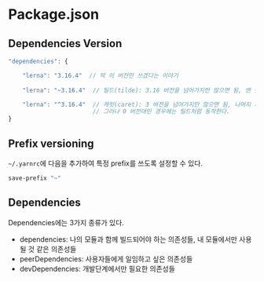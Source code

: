 # Package.json

## Dependencies Version

```typescript
"dependencies": {

    "lerna": "3.16.4"  // 딱 이 버전만 쓰겠다는 이야기
    
    "lerna": "~3.16.4"  // 틸드(tilde): 3.16 버전을 넘어가지만 않으면 됨, 맨 뒷자리는 자동 업데이트

    "lerna": "^3.16.4"  // 캐럿(caret): 3 버전을 넘어가지만 않으면 됨, 나머지 자리는 자동 업데이트
                        // 그러나 0 버전대인 경우에는 틸드처럼 동작한다.
}
```

## Prefix versioning
`~/.yarnrc`에 다음을 추가하여 특정 prefix를 쓰도록 설정할 수 있다.
```bash
save-prefix "~"
```

## Dependencies

Dependencies에는 3가지 종류가 있다.

- dependencies: 나의 모듈과 함께 빌드되어야 하는 의존성들, 내 모듈에서만 사용될 것 같은 의존성들
- peerDependencies: 사용자들에게 일임하고 싶은 의존성들
- devDependencies: 개발단계에서만 필요한 의존성들